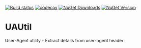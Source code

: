 [![Build status](https://ci.appveyor.com/api/projects/status/gh3qq8jf67whuu0d/branch/master?svg=true)](https://ci.appveyor.com/project/ThiagoBarradas/uautil/branch/master)
[![codecov](https://codecov.io/gh/ThiagoBarradas/uautil/branch/master/graph/badge.svg)](https://codecov.io/gh/ThiagoBarradas/uautil)
[![NuGet Downloads](https://img.shields.io/nuget/dt/UAUtil.svg)](https://www.nuget.org/packages/UAUtil/)
[![NuGet Version](https://img.shields.io/nuget/v/UAUtil.svg)](https://www.nuget.org/packages/UAUtil/)

# UAUtil
User-Agent utility - Extract details from user-agent header

